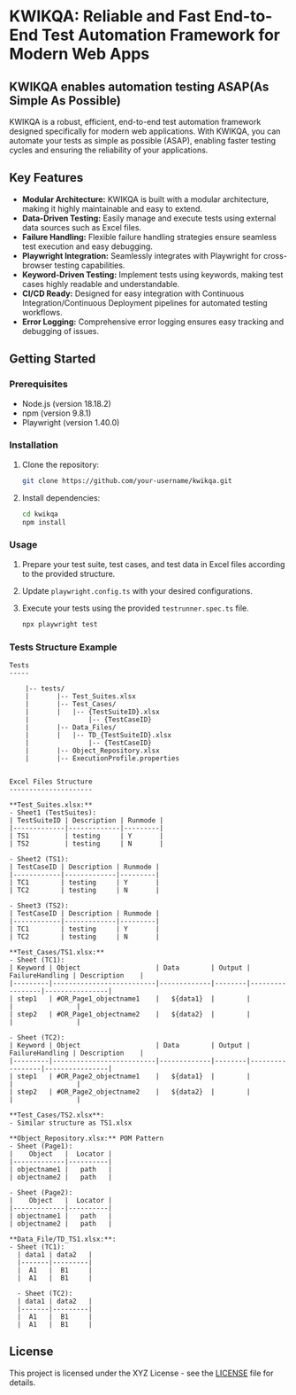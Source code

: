 # KWIKQA: Reliable and Fast End-to-End Test Automation Framework for Modern Web Apps
## KWIKQA enables automation testing ASAP(As Simple As Possible)
KWIKQA is a robust, efficient, end-to-end test automation framework designed specifically for modern web applications. With KWIKQA, you can automate your tests as simple as possible (ASAP), enabling faster testing cycles and ensuring the reliability of your applications.

## Key Features

- **Modular Architecture:** KWIKQA is built with a modular architecture, making it highly maintainable and easy to extend.
- **Data-Driven Testing:** Easily manage and execute tests using external data sources such as Excel files.
- **Failure Handling:** Flexible failure handling strategies ensure seamless test execution and easy debugging.
- **Playwright Integration:** Seamlessly integrates with Playwright for cross-browser testing capabilities.
- **Keyword-Driven Testing:** Implement tests using keywords, making test cases highly readable and understandable.
- **CI/CD Ready:** Designed for easy integration with Continuous Integration/Continuous Deployment pipelines for automated testing workflows.
- **Error Logging:** Comprehensive error logging ensures easy tracking and debugging of issues.

## Getting Started

### Prerequisites

- Node.js (version 18.18.2)
- npm (version 9.8.1)
- Playwright (version 1.40.0)

### Installation

1. Clone the repository:

    ```bash
    git clone https://github.com/your-username/kwikqa.git
    ```

2. Install dependencies:

    ```bash
    cd kwikqa
    npm install
    ```

### Usage

1. Prepare your test suite, test cases, and test data in Excel files according to the provided structure.
2. Update `playwright.config.ts` with your desired configurations.
3. Execute your tests using the provided `testrunner.spec.ts` file.

    ```bash
    npx playwright test
    ```

### Tests Structure Example

    Tests 
    -----
    
        |-- tests/
        |       |-- Test_Suites.xlsx
        |       |-- Test_Cases/
        |       |   |-- {TestSuiteID}.xlsx
        |               |-- {TestCaseID}
        |       |-- Data_Files/
        |       |   |-- TD_{TestSuiteID}.xlsx
        |               |-- {TestCaseID}
        |       |-- Object_Repository.xlsx
        |       |-- ExecutionProfile.properties
    
    
    Excel Files Structure
    ---------------------

    **Test_Suites.xlsx:**
    - Sheet1 (TestSuites):
    | TestSuiteID | Description | Runmode |
    |-------------|-------------|---------|
    | TS1         | testing     | Y       |
    | TS2         | testing     | N       |

    - Sheet2 (TS1):
    | TestCaseID | Description | Runmode |
    |------------|-------------|---------|
    | TC1        | testing     | Y       |
    | TC2        | testing     | N       |

    - Sheet3 (TS2):
    | TestCaseID | Description | Runmode |
    |------------|-------------|---------|
    | TC1        | testing     | Y       |
    | TC2        | testing     | N       |

    **Test_Cases/TS1.xlsx:**
    - Sheet (TC1):
    | Keyword | Object                   | Data        | Output | FailureHandling | Description    |
    |---------|--------------------------|-------------|--------|-----------------|----------------|
    | step1   | #OR_Page1_objectname1    |   ${data1}  |        |                 |                |
    | step2   | #OR_Page1_objectname2    |   ${data2}  |        |                 |                |

    - Sheet (TC2):
    | Keyword | Object                   | Data        | Output | FailureHandling | Description    |
    |---------|--------------------------|-------------|--------|-----------------|----------------|
    | step1   | #OR_Page2_objectname1    |   ${data1}  |        |                 |                |
    | step2   | #OR_Page2_objectname2    |   ${data2}  |        |                 |                |

    **Test_Cases/TS2.xlsx**:
    - Similar structure as TS1.xlsx

    **Object_Repository.xlsx:** POM Pattern
    - Sheet (Page1):
    |    Object   |  Locator |
    |-------------|----------|
    | objectname1 |   path   |
    | objectname2 |   path   |

    - Sheet (Page2):
    |    Object   |  Locator |
    |-------------|----------|
    | objectname1 |   path   |
    | objectname2 |   path   |

    **Data_File/TD_TS1.xlsx:**:
    - Sheet (TC1):
      | data1 | data2   |
      |-------|---------|
      |  A1   |  B1     |
      |  A1   |  B1     |

      - Sheet (TC2):
      | data1 | data2   |
      |-------|---------|
      |  A1   |  B1     |
      |  A1   |  B1     |
    

## License

This project is licensed under the XYZ License - see the [LICENSE](LICENSE) file for details.
